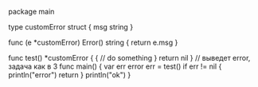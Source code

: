package main
 
type customError struct {
     msg string
}
 
func (e *customError) Error() string {
    return e.msg
}
 
func test() *customError {
     {
         // do something
     }
     return nil
}
// выведет error, задача как в 3
func main() {
    var err error
    err = test()
    if err != nil {
        println("error")
        return
    }
    println("ok")
}